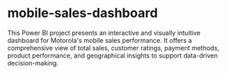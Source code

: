 # mobile-sales-dashboard
This Power BI project presents an interactive and visually intuitive dashboard for Motorola's mobile sales performance. It offers a comprehensive view of total sales, customer ratings, payment methods, product performance, and geographical insights to support data-driven decision-making.
